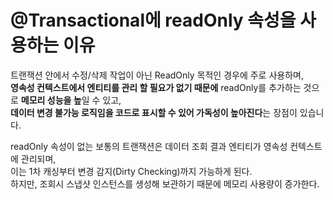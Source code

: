 # @Transactional에 readOnly 속성을 사용하는 이유 
트랜잭션 안에서 수정/삭제 작업이 아닌 ReadOnly 목적인 경우에 주로 사용하며,  
**영속성 컨텍스트에서 엔티티를 관리 할 필요가 없기 때문에** readOnly를 추가하는 것으로 **메모리 성능을 높**일 수 있고,  
**데이터 변경 불가능 로직임을 코드로 표시할 수 있어 가독성이 높아진다**는 장점이 있습니다.  

readOnly 속성이 없는 보통의 트랜잭션은 데이터 조회 결과 엔티티가 영속성 컨텍스트에 관리되며,  
이는 1차 캐싱부터 변경 감지(Dirty Checking)까지 가능하게 된다.  
하지만, 조회시 스냅샷 인스턴스를 생성해 보관하기 때문에 메모리 사용량이 증가한다.  


